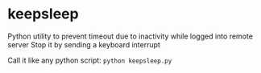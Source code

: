 # keepsleep
Python utility to prevent timeout due to inactivity while logged into remote server
Stop it by sending a keyboard interrupt

Call it like any python script: `python keepsleep.py`
